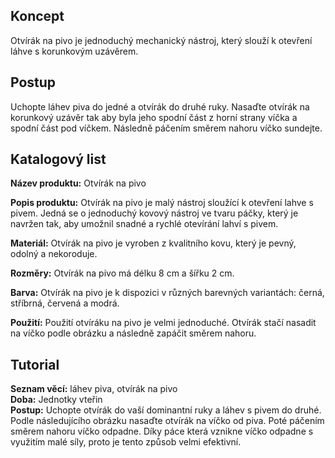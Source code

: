 ## Koncept
Otvírák na pivo je jednoduchý mechanický nástroj, který slouží k otevření láhve s korunkovým uzávěrem.

## Postup
Uchopte láhev piva do jedné a otvírák do druhé ruky. Nasaďte otvírák na korunkový uzávěr tak aby byla jeho spodní část z horní strany víčka a spodní část pod víčkem. Následně páčením směrem nahoru víčko sundejte.

## Katalogový list
**Název produktu:** Otvírák na pivo

**Popis produktu:** Otvírák na pivo je malý nástroj sloužící k otevření lahve s pivem. Jedná se o jednoduchý kovový nástroj ve tvaru páčky, který je navržen tak, aby umožnil snadné a rychlé otevírání lahví s pivem.

**Materiál:** Otvírák na pivo je vyroben z kvalitního kovu, který je pevný, odolný a nekoroduje.

**Rozměry:** Otvírák na pivo má délku 8 cm a šířku 2 cm.

**Barva:** Otvírák na pivo je k dispozici v různých barevných variantách: černá, stříbrná, červená a modrá.

**Použití:** Použití otvíráku na pivo je velmi jednoduché. Otvírák stačí nasadit na víčko podle obrázku a následně zapáčit směrem nahoru.

## Tutorial
**Seznam věcí:** láhev piva, otvírák na pivo\
**Doba:**  Jednotky vteřin\
**Postup:** Uchopte otvírák do vaší dominantní ruky a láhev s pivem do druhé. Podle následujícího obrázku nasaďte otvírák na víčko od piva. Poté páčením směrem nahoru víčko odpadne. Díky páce která vznikne víčko odpadne s využitím malé síly, proto je tento způsob velmi efektivní.
